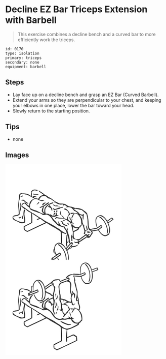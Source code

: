 # Decline EZ Bar Triceps Extension with Barbell
> This exercise combines a decline bench and a curved bar to more efficiently work the triceps.

``` 
id: 0170 
type: isolation 
primary: triceps 
secondary: none 
equipment: barbell 
``` 

## Steps

 - Lay face up on a decline bench and grasp an EZ Bar (Curved Barbell).
 - Extend your arms so they are perpendicular to your chest, and keeping your elbows in one place, lower the bar toward your head.
 - Slowly return to the starting position.

## Tips

 - none

## Images

<svg width="368" height="300" viewBox="0 0 276 225" xmlns="http://www.w3.org/2000/svg">
  <g fill="#FFF">
    <path d="M0 0h276v225H150.33c1.34-7.2-.8-14.38-3.33-21.04 1.44-1.98 3.4-3.5 5.51-4.71.32-1.14.63-2.28.97-3.41l2.88-2.16c4.32 3.53 9.71.62 14.02-1.3.89-.9 1.33-2.12 1.98-3.18-4.16 2.18-8.96 4.67-13.78 3.46-.4-1.18-.82-2.35-1.27-3.51-3.65 4.47-7.66 8.63-11.4 13.02-.17-.68-.52-2.04-.69-2.72 3.5-4.37 7.23-8.57 10.91-12.79 1.49 1.06 2.98 2.13 4.53 3.12-.08-2.11-.95-4.02-1.69-5.95-.84-.09-2.53-.26-3.38-.35-3.17 5.42-8.3 9.4-11.75 14.68-2.41-4.23-5.54-8.04-9.45-10.95.32-8.77-.57-17.52-.4-26.29 2.91 1.29 6 2.1 8.88 3.48.59-.44 1.19-.89 1.79-1.34-5.59-2.23-10.82-5.42-15.26-9.48-2.03-1.78-4.62-2.66-6.9-4.04-9.86-7.71-21.96-11.72-32.19-18.9-4.81-3.68-10.54-5.87-15.38-9.51-3.2-2.29-6.81-3.98-9.85-6.5-.54.44-1.08.89-1.61 1.34 5.72 3.5 11.35 7.13 16.85 10.97-2.13 1.25-5.22 1.72-6.07 4.39 3.04-.57 5.84-1.91 8.64-3.17 3.96 3.07 8.09 5.9 12.12 8.89-13.59 6.51-27.28 12.78-40.87 19.3-2.95 1.75-5.48-1.44-7.9-2.73-.24-1.99-.48-3.98-.73-5.97 5.77-3.81 12.55-5.86 18.22-9.8.33-8.1.17-16.29-.85-24.35-7.98-3.82-14.47-10-22.08-14.43-2.24-3.34 1.59-5.8 4.28-7.08 1.95.35 3.08 2.27 4.43 3.55 2.18 2.59 4.92 4.61 7.85 6.27.45 6.12 7.33 6.85 11.73 9 4.37 1.16 8.4 3.35 12.84 4.26 3.46.49 5.31 4.67 9.07 4.22 2.99.28 6.04-1.99 8.88-.44 5.06 1.98 8.86 6.24 11.32 10.98 2.22 4.29 6.61 6.75 9.52 10.5 4.13 5.49 11.44 6.05 17.35 8.54.11-1.18.23-2.34.37-3.51l-1.87.65c-6.11-.57-8.34-7.55-11-12.13-.11 2.59.35 5.14 1.2 7.59-3.17-.82-4.94-3.22-6.33-5.94-5.02-3.39-8-8.84-11.55-13.61 2.22.99 4.49 3.19 7.08 2.09 3.62-1.3 7.37-2.2 11.2-2.66-1.71-.65-3.41-1.31-5.1-1.97.06-1.52.13-3.03.23-4.54 1.06-1.92 1.03-4.13 1.03-6.26-.43-.08-1.3-.24-1.73-.33-.23.69-.69 2.05-.92 2.74.31.89.93 2.69 1.24 3.59-.72.59-1.45 1.19-2.17 1.79-.04.67-.13 2.01-.17 2.68-1.1.99-2.19 1.97-3.29 2.95.01-1.41.02-2.82.05-4.23 2.36-.32 3.03-2.2 1.78-4.16-3.73 1.5-4.77 5.71-3.37 9.26-2.53-1.74-5.15-3.3-7.8-4.84-.43.2-1.31.58-1.74.77-2.39-2.72-6.08-2.33-9.35-2.36-1.22-4-1.75-8.11-.56-12.19 4-6.22 10.3-11.18 17.77-12.22.25-.97.5-1.95.74-2.93-6.93 2.2-13.95 5.35-18.53 11.24-3.36 3.75-2.6 9.17-2.84 13.8-5.55-3.21-1.72-9.95-1.07-14.7 3.74-2.7 7.78-4.94 11.58-7.54.13-.65.37-1.95.49-2.6-3.3 1.08-6.03 3.32-8.8 5.34-3.76 3.88-9.93 3.49-13.63 7.62 3.2 1.23 5.81-1.9 8.74-2.66-1.68 3.64-4.04 7.46-2.88 11.65 1.19 2.39 3.52 3.92 5.28 5.84-7.09-1.34-13.08-5.56-19.58-8.41-4.8-1.23-9.56-2.86-13.8-5.45-.27-3.01-.53-6.04-.15-9.05 2.49-2.34 2.64-6.09 5.07-8.46 2.35-2.59 5.73-4.75 9.38-3.76 4.84.2 8.32 4.34 13.12 4.62 2.5.09 4.86-.96 6.89-2.35-3.99-.47-8.05 1.08-11.94-.43-.05-1.05-.09-2.1-.12-3.15 1.96-.26 2.33-2.15 2.92-3.68 2.9-2.06 6.58-2.48 10.04-2.08 3.12.34 4.79 3.31 7.18 4.96 2.1 1.16 4.88.53 6.78 2.14 2.77 2.34 6.04 3.96 8.97 6.08-.18.72-.36 1.43-.53 2.15.68-.02 2.04-.05 2.72-.07 4.49 3.52 10.32 5.42 16.02 4.43 2.81-.59 3.08 2.45 3.46 4.43.58-1.18 1.18-2.35 1.78-3.52 1.79 1.33 3.62 2.63 5.5 3.83-.42.77-.84 1.54-1.27 2.31 4.09-1.27 8.68-1.12 12.37 1.2 2.3 2.4 4.73 4.68 6.93 7.18 3.87.88 6.66 3.9 9.45 6.51-3.13-1.89-6.77-1.37-10.19-.76-.34-.4-1.02-1.22-1.37-1.63-2.51-.01-5.02.16-7.48.67.31.66.93 1.97 1.23 2.63 2.43-.85 4.92-1.45 7.53-1.37-3.42 2.96-6.03 7.17-6.27 11.78 3.75-2.73 3.92-7.97 7.18-11.14 6.04-2.16 10.52 3.65 12.99 8.32 3.28 5.11 3.14 11.27 2.94 17.09-1.89 2.12-3.7 4.4-6.13 5.92-2.09.83-4.43.28-6.62.33-2.92-1.92-6.41-3.51-7.47-7.16-.41.93-.81 1.86-1.22 2.8-.94-1.8-2.52-3.63-1.78-5.79 1.5-.3 2.56.82 3.43 1.85 1.03-.36 2.08-.7 3.12-1.03-1.27-.47-2.6-.83-3.79-1.49-1.59-1.41-1.57-3.76-2.15-5.65.98-1.22 1.95-2.45 2.9-3.69-3.2 1.34-4.99 4.26-5.67 7.55-2.05-2.25-4.74-4.02-6.17-6.76-.41-3 1.17-5.77 1.94-8.59.99-.47 1.99-.93 2.99-1.39.01-4.8-3.42-8.69-6.53-12-1.46-1.7-3.65-2.43-5.55-3.49-.69.72-1.37 1.45-2.05 2.17 2.44 1.34 5.13 2.15 7.55 3.52 1.62 1.64 2.4 3.92 3.46 5.94 1.27 1.86-.3 3.79-1.13 5.43-1.77 2.8-2.14 6.18-3.53 9.16-2.25-1.37-4.77-2.12-7.34-2.56l.2-2.72c-2.21-2.58-5.22-4.48-7.07-7.32.15-1.97.75-3.85 1.25-5.74-.29-.61-.88-1.81-1.17-2.42-.68 2.93-1.34 5.86-2.03 8.78 4.4 1.66 6.33 6.07 8.73 9.74-5.71-1.05-11.49-1.8-17.11-3.27-1.54 1.45-2.95 3.1-3.09 5.34 1.4-.88 2.65-1.95 3.86-3.07 3.58 1.15 7.36 1.48 11.11 1.34 5.25-.14 10.11 2.25 14.46 4.96 3.26 1.88 6.54 4.24 8.13 7.78 1.25 5.21 3.31 10.2 4 15.55 1.67 4.63.06 9.45.26 14.2l-2.07-.52c-.17-1.36-.37-2.71-.6-4.05-.34.4-1.01 1.2-1.35 1.61-.16 3.28.81 6.49 1.08 9.76-.45.95-1.03 1.88-1.14 2.95 1.24.16 2.49.22 3.74.29-.48-3-.91-6.01-.96-9.05 1.66 1.12 2.39 3.02 3.31 4.71 4.21.65 10.47 1.34 11.58 6.3-2.07.44-4.14.88-6.22 1.24-1.23-.6-2.5-1.1-3.84-1.36.63 1.29 1.19 2.8 2.69 3.32 1.95.06 3.89-.23 5.83-.42.3 1.28.61 2.56.93 3.84 1.33-.91 2.68-1.8 4.02-2.7l-1.6.5c.08-.99.25-2.98.33-3.97 1.43-.11 2.87-.39 3.97-1.37 4.14-3.03 8.4-5.89 12.86-8.43.64-1.06 1.38-2.19 2.98-1.62-.68.6-1.37 1.22-2.05 1.83 1.82.01 3.67.04 5.49.12 4.01-2.03 4.96-6.79 7.87-9.9 1.56-1.53-.18-3.72-.33-5.49 4.75-.59 9.47-1.34 14.17-2.24 3.3 5.49 7.53 10.99 13.71 13.34 4.11 1.49 8.14-1.01 11.41-3.27 5.34-8.21 2.17-18.74-1.18-27.11 4.11-2.85 8.34-5.53 12.25-8.66-1.23-1.46-2.16-4.31-4.43-4.11-3.71 2.04-6.99 4.77-10.52 7.1-3.28-4.5-6.62-9.34-11.77-11.86-6.39-3.6-15.04 1.96-15.81 8.89-.72 6.73.84 13.53 3.44 19.72-5.48.69-10.87 1.91-16.26 3.08-2.64-1.79-2.91-5.79-3.67-8.72.12-9.38-.96-18.75-3.43-27.8-1.81-3.93-5.96-5.8-9.19-8.34-5.07-4.41-12.25-4.57-18.58-5.42 1.46 4.13-.31 1.05-1.03.5-3.79-1.64-7.66-3.27-11.85-3.46-4.87-.49-8.22-4.52-12.62-6.16-3.92-.82-7.94-1.22-11.94-.98-3.59-1.92-7.44-3.28-10.97-5.29-5.15-3.66-9.9-8.07-15.92-10.23-2.16-2.41-5.01-3.69-7.96-4.85-4.59-4.12-9.94-7.21-15.01-10.69.57 1.45.94 3.19 2.44 4 3.43 2.07 6.85 4.19 9.71 7.03-5.86-.11-10.72 3.93-13.07 9.05-2.7-1.37-5.77-1.09-8.69-1.11-.85-.96-1.29-2.03-1.34-3.22 2.37-.45 4.76.4 7.14.39-2.39-2-5.59-2.6-8.6-3-.17.38-.53 1.14-.71 1.52l-.42.69c-.79-.38-2.39-1.14-3.19-1.52.98-2.98.79-6.08.02-9.08 1.77-2.53 4.23-5.17 7.66-4.69 2.34-.37 5.53 2.68 6.8-.52-4.36-1.61-10.26-2.64-13.75 1.21-3.64 2.76-1.78 7.87-2.27 11.75l-2.1-.24c-4.7-5.11-12.32-4.67-18.65-5.58-3.69-1.23-7.49 2.24-7.44 5.92.18 8.07-2.12 15.97-1.93 24.05.3 6.39 1.47 12.76 1.13 19.18-3.21 3.88-9.29 1.45-12.88 4.76-2.61 1.63-1.73 5.43-.49 7.65 2.97 2.71 6.97 3.78 10.57 5.39 2.67 1.19 4.95 3.34 7.94 3.72 3.23.63 6.4-.45 9.46-1.36 1.98-6.02-.42-12.21-1.02-18.26-.48-3.95.92-7.77 1.7-11.58-.76.05-2.26.14-3.02.19-1.48 5.66-1.53 11.56-.03 17.22 1.06 3.46.93 7.08.69 10.64-1.86.32-3.72 1.17-5.63.84-6.38-1.4-12.78-3.53-17.99-7.61-1.65-1.26-2.14-3.41-3.08-5.16 5.19-2.12 12.34-.96 16.03-5.77.56-10.9-3.58-21.99-.85-32.81 2.17-4.63.12-10.33 3.36-14.57 1.43-1.28 3.59-1.17 5.36-1.7 2.83 2.26 6.51 2.06 9.84 2.92 5.82 2.91 11.42 6.27 17.38 8.92-4.11 1.65-8.22 4-10.43 8.01-1.94 2.87-1.77 6.45-1.85 9.76-2.18-1.49-4.3-3.06-6.4-4.65-.28-.66-.86-1.97-1.14-2.63 1.6.69 3.22 1.35 4.85 1.98-.24-2.87-3.54-3.32-5.36-4.94-2.37-1.38-3.71-4.79-6.8-4.62-1.61-.2-2.98.73-4.23 1.63 1.94.45 3.98.38 5.87 1.02 1.61 1.35 3.12 2.83 4.87 4.02-.54.36-1.07.72-1.61 1.08-1.68-2.23-4 .37-5.85.9-3.22 1.23-2.27 5.21-2.67 7.91 2.54 1.91 6.53 2.99 6.54 6.84.56-.78 1.11-1.56 1.67-2.35 1.77 1.69 3.61 3.29 5.45 4.9 2.6 2.39 6.14 3.33 9.19 5 .34 7.49.59 14.99.4 22.49-5.96 3.02-11.91 6.04-17.89 9.01.06 2.86-.46 5.93.8 8.61 2.18 2.04 4.88 3.39 7.4 4.96 14.19-6.56 28.34-13.24 42.48-19.93 1.45-.57 3.16-1.81 4.66-.67 5.22 3.06 10.11 6.7 15.58 9.31 4.52 2.11 8.37 5.3 12.75 7.65 1.49 1.13 3.76 2.08 3.94 4.18.68 8.38.23 16.82.93 25.21.4.41 1.2 1.24 1.6 1.65-2.94-1.33-6.29-3-9.51-1.52-2.52 1.28-5.37 2.68-6.53 5.43-1.49 3.14-1.9 6.64-2.29 10.05 1.69 3.72 1.18 8.07 3.14 11.68l1.98.12c-2.46-6.2-4.35-13.41-1.83-19.88.97-2.97 4.01-4.32 6.29-6.13 10.62.55 17.19 10.29 20.87 19.2 2.05 6.05 4.05 12.76 2.26 19.1h-2.83c-.1-10.72-4.07-21.28-10.75-29.64-2.46-2.82-5.29-5.69-8.95-6.83-.34.3-1.03.92-1.38 1.23 7.41 3.42 12.37 10.39 15.43 17.73 2.57 5.45 3.79 11.49 3.63 17.51H127.7c-1.46-1.5-2.44-3.92-4.83-4.04.77 1.39 1.59 2.75 2.52 4.04h-9.85c4.99-2.68 9.27-6.43 14.07-9.41 1.08-.93 3.07-1.66 2.79-3.4-.46-1.76-2.06-2.92-3.17-4.27-2.61 1.58-5.19 3.9-8.48 3.48 0 .56-.02 1.69-.03 2.26-3.61 2.5-7.09 5.22-11.03 7.2-.17 1.38-.32 2.75-.46 4.14H0V0m66 69.09c.17.53.5 1.61.66 2.15 4.13.43 8.28.39 12.43.48-3.73-2.95-8.77-1.41-13.09-2.63m-27.04 6.08c-.87.06-2.61.17-3.48.22 1.32 2.04 7.73 1.04 5.64-2.08-.54.47-1.62 1.4-2.16 1.86M35.3 93.93c-.32 2.99.7 6.11-.44 9 .15 3.43 1.36 6.79 2.54 10.02-.08-5.36-1.01-10.66-1.12-16.02.17-3.01.92-5.95 1.27-8.93-.8 1.95-1.82 3.85-2.25 5.93m38.37 1.71l1.83-1.14c.16.64.48 1.9.64 2.54-.11-.75-.35-2.24-.47-2.98 1.94-1.33 5.05-2.5 4.44-5.44-3.38 1.1-3.98 4.94-6.44 7.02m13.32 1.06c4.15-.12 5.84-5.44 10.01-6.17-1.32-.1-2.65-.19-3.97-.29-.64.53-1.91 1.59-2.55 2.12l.09-2.16c-1.22 2.16-2.84 4.11-3.58 6.5m26.21-.74c1.69.34 2.84 1.67 4.24 2.53 3.97 1.04 8.15-.38 12.03.99l.08-.57c-2.62-.36-5.14-1.2-7.51-2.35-.51.28-1.53.83-2.03 1.1-2.19-.67-3.86-2.39-6.04-2.99-.19.33-.57.97-.77 1.29m-9.89 1.87c.46.18 1.39.56 1.85.75-.92 0-2.77.01-3.69.02-.2 3.17 3.87 2.51 5.56 4.24 2.96 1.22 1.11 5.83 4.16 6.81.19-2.5.57-5.44-1.45-7.35-1.88-1.86-3.07-4.27-4.8-6.23-.41.44-1.22 1.32-1.63 1.76m29.08 3.64c-5.47-.68-10.08 3.74-15.43 3.87-1.47-.64-2.75-1.92-4.48-1.75.22 2.19 2.6 3.51 4.5 4.02 3.9-.26 7.35-2.88 11.38-2.36l1.19-1.83c2.34-.02 4.5-.96 6.77-1.37.1-.38.29-1.15.39-1.54-.68-.1-2.02-.29-2.7-.39-.4.34-1.21 1.01-1.62 1.35m-17.06 7.89c-.04 1.23-.07 2.46-.09 3.69 2.55.42 2.07-1.83 2.05-3.56-.49-.03-1.47-.09-1.96-.13m-75.48 10.87v3.58c-2.96.08-5.85.77-8.66 1.65.93.71 1.85 1.41 2.78 2.13 2.25-.84 3.21-3.77 5.84-3.66.02 1.41.03 2.83.04 4.25.42.09 1.26.26 1.68.35.75-2.95.18-5.9-1.68-8.3m112.38 3.5c.11 3.08.3 6.45 2.45 8.87 1.28-2.99-.24-6.69-2.45-8.87m-15.91 8.36c.81 1.65 2.64 1.19 4.12 1.31.06-.52.16-1.57.21-2.1-1.46.15-2.92.36-4.33.79m-5.46 3.91c1.48.28 2.95.57 4.43.87-.2.56-.58 1.68-.78 2.24 2.07 3.39 5.94 4.62 9.32 6.23 1.09.4 4.25 2.16 3.49-.56-2.97-2.16-7-2.68-9.81-5.2-.2-1.24-.27-2.5-.21-3.76-1.77-1.27-5.63-2.89-6.44.18m16.29 2.09c-.02 1.97 1.15 4.06 3.2 4.46 1.15-1.95-1.26-4.25-3.2-4.46m-8.08 10.97c1.21 3.5 4.67 5.75 5.44 9.48 1.58 6.32 4.04 12.29 5.69 18.59.2 3.38-.27 6.93 1.88 9.87a7.51 7.51 0 0 0 1.32-3.77c-.69-5.13-1.09-10.33-2.5-15.34-1.19-3.89-2.75-7.68-3.59-11.67-3.57-3.19-6.04-7.35-8.27-11.53-.07 1.45-.06 2.91.03 4.37m7.49.03c-1.34 2.17-.38 5.6 1.65 6.95.08-2.44-.57-4.79-1.65-6.95m-1.29 17.35c-.56 9.07-2.48 18.28-.49 27.29.71-.53 1.41-1.05 2.12-1.57-.44-2.32-.67-4.66-.61-7.02 1.99-.31 3.24-1.34 3.74-3.08-.94.19-2.83.55-3.77.73.42-5.52.36-11.07.11-16.6l-1.1.25m7.85 32.37c2.2-.2 4.27-1.13 5.84-2.69-2.53-1.54-4.66.72-5.84 2.69m-39.13.91c.45 3.62-1.03 8.79 2.96 10.87-.89-3.62-.53-7.81-2.96-10.87z"/>
    <path d="M161.8 104.26c1.83.46 3.66 1.24 5.6.98 4.54-.4 8.65 2.21 13.18 2.09 4.19 3.51 8.48 6.96 12.12 11.07.7 4.9 2.33 9.68 2.19 14.68.32 7.02.13 14.24 3.22 20.76.34 1.76 2.31 1.7 3.61 2.37 1.38 1.37 2.18 3.2 3.2 4.83-1.9 2.74-3.04 6.22-5.57 8.4-.65-.03-1.95-.08-2.6-.1-.12-2.34 3.46-2.63 2.76-4.9-1.83-.38-3.15 1.31-4.64 2.05-1.74-1.37-4.66-3.62-5.38-.15l-.23-.95c-2.77 3.97-7.45 5.67-10.9 8.93-2.8 2.66-6.94 2.24-10.49 2.17-2.56-.7-5.26-2.63-5.41-5.51-.6-3.65-.31-7.35-.4-11.02 3.64-1.97 7.56-3.44 10.97-5.79 1.71-.99 1.68-3.09 2.26-4.74 1.06-.61 2.3-.77 3.46-1.09-.23-.2-.71-.59-.95-.79 1.39-1.33 2.62-2.82 3.4-4.58-.14-.97-.41-2.92-.55-3.89 4.2 4.56 4.85 11.25 6.65 17.01 1.12 2.74-1.05 5.25-1.16 7.96.7.05 2.11.14 2.81.19.56-2.1.79-4.26.73-6.43.73-.03 2.18-.1 2.91-.13l-.02-1.87c-.75-.06-2.25-.17-3-.23-.6-3.56-3.06-7.25-2.6-10.62.15-.14.44-.44.59-.59-1.3-.09-2.1-.77-2.41-2.06-.79-2.43-2.38-4.71-2.19-7.36.13-6.06-3.7-11.19-7.04-15.86 2.52.82 5.03 1.71 7.58 2.46-.33 3.23-.32 6.59 1.11 9.59 1.03-4.28.94-8.8 1.44-13.15-.34-2.06-2.46.1-2.91.91-2.74-.49-5.82-1-7.95-2.91-2.75-5.65-10.18-6.42-13.39-11.73m31.18 49.83c.57 1.63 1.37 1.77 2.41.41-.61-3.64-1.55-7.24-2.97-10.65-1.27 3.33.14 6.87.56 10.24m1.66 7.76c2.44-.52 4.92-.8 7.41-1.01-.89-2.01-2.92-2.34-4.9-2.14-.31-.59-.94-1.76-1.25-2.34-1.82 1.28-1.03 3.63-1.26 5.49zM217.52 125.47c1.57-1.75 4.16-2.02 5.7-3.85 8.62.41 14.5 7.8 18.15 14.87 4.07 8.26 7.36 18.47 3.11 27.3-2.43 1.21-4.72 2.84-7.4 3.43-6.81-.56-12.13-6.4-14.97-12.15 1.42-3.97 9.08-4.35 7.53-9.6-.89-.83-1.76-1.67-2.63-2.52-3.3 1.86-6.14 4.42-9.51 6.17.62-3.86-1.42-7.36-1.8-11.12-.46-4.2-.63-8.86 1.82-12.53m5.58-2.22c-.08.44-.24 1.34-.32 1.79 5.82 2.96 10.33 8.11 13.26 13.9 4.03 7.46 6.57 16.36 4.44 24.79.32-.04.96-.13 1.28-.17 2.49-3.69 1.21-8.44.62-12.49-1.95-8.36-5.72-16.43-11.73-22.64-1.92-2.49-4.62-4.15-7.55-5.18zM242.2 134.78c3.15-2.59 6.56-4.81 9.87-7.17 1.82-.1 2.71 2.54.89 3.22-3.23 1.79-6.05 4.43-9.37 5.94l-1.39-1.99z"/>
    <path d="M216.12 152.01c4.14-1.29 6.82-5.25 10.92-6.6.36.36 1.08 1.08 1.45 1.44-4.18 3.07-8.02 7.75-13.6 7.76-3.67.22-7.32 1.58-10.93 1.49-.07-.51-.22-1.51-.3-2.01 4.1-1 8.31-1.36 12.46-2.08zM160.32 147.31c3.27 3.06 7.8 3.67 12.09 3.35-2.8 3.7-7.6 4.97-11.59 6.96-.25-3.43-.43-6.87-.5-10.31zM190.21 168.28c1.13-1.08 3.34-.22 2.71 1.49-4.49 3.73-10.06 5.86-14.43 9.74-1.34 1.28-3.36.94-5.04 1 .15-1.68 1.06-2.41 2.73-2.19 4.69-3.33 9.3-6.77 14.03-10.04zM112.95 221.05c5.58-3.17 10.67-7.11 16.05-10.57.42.39 1.25 1.18 1.67 1.57-5.2 4.09-11.05 7.31-16.06 11.66-.56-.89-1.11-1.78-1.66-2.66zM111.21 223.28c.6.52.6.52 0 0z"/>
  </g>
  <g fill="#333">
    <path d="M63.05 62.11c3.49-3.85 9.39-2.82 13.75-1.21-1.27 3.2-4.46.15-6.8.52-3.43-.48-5.89 2.16-7.66 4.69.77 3 .96 6.1-.02 9.08.8.38 2.4 1.14 3.19 1.52l.42-.69c.18-.38.54-1.14.71-1.52 3.01.4 6.21 1 8.6 3-2.38.01-4.77-.84-7.14-.39.05 1.19.49 2.26 1.34 3.22 2.92.02 5.99-.26 8.69 1.11 2.35-5.12 7.21-9.16 13.07-9.05-2.86-2.84-6.28-4.96-9.71-7.03-1.5-.81-1.87-2.55-2.44-4 5.07 3.48 10.42 6.57 15.01 10.69 2.95 1.16 5.8 2.44 7.96 4.85 6.02 2.16 10.77 6.57 15.92 10.23 3.53 2.01 7.38 3.37 10.97 5.29 4-.24 8.02.16 11.94.98 4.4 1.64 7.75 5.67 12.62 6.16 4.19.19 8.06 1.82 11.85 3.46.72.55 2.49 3.63 1.03-.5 6.33.85 13.51 1.01 18.58 5.42 3.23 2.54 7.38 4.41 9.19 8.34 2.47 9.05 3.55 18.42 3.43 27.8.76 2.93 1.03 6.93 3.67 8.72 5.39-1.17 10.78-2.39 16.26-3.08-2.6-6.19-4.16-12.99-3.44-19.72.77-6.93 9.42-12.49 15.81-8.89 5.15 2.52 8.49 7.36 11.77 11.86 3.53-2.33 6.81-5.06 10.52-7.1 2.27-.2 3.2 2.65 4.43 4.11-3.91 3.13-8.14 5.81-12.25 8.66 3.35 8.37 6.52 18.9 1.18 27.11-3.27 2.26-7.3 4.76-11.41 3.27-6.18-2.35-10.41-7.85-13.71-13.34-4.7.9-9.42 1.65-14.17 2.24.15 1.77 1.89 3.96.33 5.49-2.91 3.11-3.86 7.87-7.87 9.9-1.82-.08-3.67-.11-5.49-.12.68-.61 1.37-1.23 2.05-1.83-1.6-.57-2.34.56-2.98 1.62-4.46 2.54-8.72 5.4-12.86 8.43-1.1.98-2.54 1.26-3.97 1.37-.08.99-.25 2.98-.33 3.97l1.6-.5c-1.34.9-2.69 1.79-4.02 2.7a267.7 267.7 0 0 1-.93-3.84c-1.94.19-3.88.48-5.83.42-1.5-.52-2.06-2.03-2.69-3.32 1.34.26 2.61.76 3.84 1.36 2.08-.36 4.15-.8 6.22-1.24-1.11-4.96-7.37-5.65-11.58-6.3-.92-1.69-1.65-3.59-3.31-4.71.05 3.04.48 6.05.96 9.05-1.25-.07-2.5-.13-3.74-.29.11-1.07.69-2 1.14-2.95-.27-3.27-1.24-6.48-1.08-9.76.34-.41 1.01-1.21 1.35-1.61.23 1.34.43 2.69.6 4.05l2.07.52c-.2-4.75 1.41-9.57-.26-14.2-.69-5.35-2.75-10.34-4-15.55-1.59-3.54-4.87-5.9-8.13-7.78-4.35-2.71-9.21-5.1-14.46-4.96-3.75.14-7.53-.19-11.11-1.34-1.21 1.12-2.46 2.19-3.86 3.07.14-2.24 1.55-3.89 3.09-5.34 5.62 1.47 11.4 2.22 17.11 3.27-2.4-3.67-4.33-8.08-8.73-9.74.69-2.92 1.35-5.85 2.03-8.78.29.61.88 1.81 1.17 2.42-.5 1.89-1.1 3.77-1.25 5.74 1.85 2.84 4.86 4.74 7.07 7.32l-.2 2.72c2.57.44 5.09 1.19 7.34 2.56 1.39-2.98 1.76-6.36 3.53-9.16.83-1.64 2.4-3.57 1.13-5.43-1.06-2.02-1.84-4.3-3.46-5.94-2.42-1.37-5.11-2.18-7.55-3.52.68-.72 1.36-1.45 2.05-2.17 1.9 1.06 4.09 1.79 5.55 3.49 3.11 3.31 6.54 7.2 6.53 12-1 .46-2 .92-2.99 1.39-.77 2.82-2.35 5.59-1.94 8.59 1.43 2.74 4.12 4.51 6.17 6.76.68-3.29 2.47-6.21 5.67-7.55-.95 1.24-1.92 2.47-2.9 3.69.58 1.89.56 4.24 2.15 5.65 1.19.66 2.52 1.02 3.79 1.49-1.04.33-2.09.67-3.12 1.03-.87-1.03-1.93-2.15-3.43-1.85-.74 2.16.84 3.99 1.78 5.79.41-.94.81-1.87 1.22-2.8 1.06 3.65 4.55 5.24 7.47 7.16 2.19-.05 4.53.5 6.62-.33 2.43-1.52 4.24-3.8 6.13-5.92.2-5.82.34-11.98-2.94-17.09-2.47-4.67-6.95-10.48-12.99-8.32-3.26 3.17-3.43 8.41-7.18 11.14.24-4.61 2.85-8.82 6.27-11.78-2.61-.08-5.1.52-7.53 1.37-.3-.66-.92-1.97-1.23-2.63 2.46-.51 4.97-.68 7.48-.67.35.41 1.03 1.23 1.37 1.63 3.42-.61 7.06-1.13 10.19.76-2.79-2.61-5.58-5.63-9.45-6.51-2.2-2.5-4.63-4.78-6.93-7.18-3.69-2.32-8.28-2.47-12.37-1.2.43-.77.85-1.54 1.27-2.31-1.88-1.2-3.71-2.5-5.5-3.83-.6 1.17-1.2 2.34-1.78 3.52-.38-1.98-.65-5.02-3.46-4.43-5.7.99-11.53-.91-16.02-4.43-.68.02-2.04.05-2.72.07.17-.72.35-1.43.53-2.15-2.93-2.12-6.2-3.74-8.97-6.08-1.9-1.61-4.68-.98-6.78-2.14-2.39-1.65-4.06-4.62-7.18-4.96-3.46-.4-7.14.02-10.04 2.08-.59 1.53-.96 3.42-2.92 3.68.03 1.05.07 2.1.12 3.15 3.89 1.51 7.95-.04 11.94.43-2.03 1.39-4.39 2.44-6.89 2.35-4.8-.28-8.28-4.42-13.12-4.62-3.65-.99-7.03 1.17-9.38 3.76-2.43 2.37-2.58 6.12-5.07 8.46-.38 3.01-.12 6.04.15 9.05 4.24 2.59 9 4.22 13.8 5.45 6.5 2.85 12.49 7.07 19.58 8.41-1.76-1.92-4.09-3.45-5.28-5.84-1.16-4.19 1.2-8.01 2.88-11.65-2.93.76-5.54 3.89-8.74 2.66 3.7-4.13 9.87-3.74 13.63-7.62 2.77-2.02 5.5-4.26 8.8-5.34-.12.65-.36 1.95-.49 2.6-3.8 2.6-7.84 4.84-11.58 7.54-.65 4.75-4.48 11.49 1.07 14.7.24-4.63-.52-10.05 2.84-13.8 4.58-5.89 11.6-9.04 18.53-11.24-.24.98-.49 1.96-.74 2.93-7.47 1.04-13.77 6-17.77 12.22-1.19 4.08-.66 8.19.56 12.19 3.27.03 6.96-.36 9.35 2.36.43-.19 1.31-.57 1.74-.77 2.65 1.54 5.27 3.1 7.8 4.84-1.4-3.55-.36-7.76 3.37-9.26 1.25 1.96.58 3.84-1.78 4.16-.03 1.41-.04 2.82-.05 4.23 1.1-.98 2.19-1.96 3.29-2.95.04-.67.13-2.01.17-2.68.72-.6 1.45-1.2 2.17-1.79-.31-.9-.93-2.7-1.24-3.59.23-.69.69-2.05.92-2.74.43.09 1.3.25 1.73.33 0 2.13.03 4.34-1.03 6.26-.1 1.51-.17 3.02-.23 4.54 1.69.66 3.39 1.32 5.1 1.97-3.83.46-7.58 1.36-11.2 2.66-2.59 1.1-4.86-1.1-7.08-2.09 3.55 4.77 6.53 10.22 11.55 13.61 1.39 2.72 3.16 5.12 6.33 5.94-.85-2.45-1.31-5-1.2-7.59 2.66 4.58 4.89 11.56 11 12.13l1.87-.65c-.14 1.17-.26 2.33-.37 3.51-5.91-2.49-13.22-3.05-17.35-8.54-2.91-3.75-7.3-6.21-9.52-10.5-2.46-4.74-6.26-9-11.32-10.98-2.84-1.55-5.89.72-8.88.44-3.76.45-5.61-3.73-9.07-4.22-4.44-.91-8.47-3.1-12.84-4.26-4.4-2.15-11.28-2.88-11.73-9-2.93-1.66-5.67-3.68-7.85-6.27-1.35-1.28-2.48-3.2-4.43-3.55-2.69 1.28-6.52 3.74-4.28 7.08 7.61 4.43 14.1 10.61 22.08 14.43 1.02 8.06 1.18 16.25.85 24.35-5.67 3.94-12.45 5.99-18.22 9.8.25 1.99.49 3.98.73 5.97 2.42 1.29 4.95 4.48 7.9 2.73 13.59-6.52 27.28-12.79 40.87-19.3-4.03-2.99-8.16-5.82-12.12-8.89-2.8 1.26-5.6 2.6-8.64 3.17.85-2.67 3.94-3.14 6.07-4.39-5.5-3.84-11.13-7.47-16.85-10.97.53-.45 1.07-.9 1.61-1.34 3.04 2.52 6.65 4.21 9.85 6.5 4.84 3.64 10.57 5.83 15.38 9.51 10.23 7.18 22.33 11.19 32.19 18.9 2.28 1.38 4.87 2.26 6.9 4.04 4.44 4.06 9.67 7.25 15.26 9.48-.6.45-1.2.9-1.79 1.34-2.88-1.38-5.97-2.19-8.88-3.48-.17 8.77.72 17.52.4 26.29 3.91 2.91 7.04 6.72 9.45 10.95 3.45-5.28 8.58-9.26 11.75-14.68.85.09 2.54.26 3.38.35.74 1.93 1.61 3.84 1.69 5.95-1.55-.99-3.04-2.06-4.53-3.12-3.68 4.22-7.41 8.42-10.91 12.79.17.68.52 2.04.69 2.72 3.74-4.39 7.75-8.55 11.4-13.02.45 1.16.87 2.33 1.27 3.51 4.82 1.21 9.62-1.28 13.78-3.46-.65 1.06-1.09 2.28-1.98 3.18-4.31 1.92-9.7 4.83-14.02 1.3l-2.88 2.16c-.34 1.13-.65 2.27-.97 3.41-2.11 1.21-4.07 2.73-5.51 4.71 2.53 6.66 4.67 13.84 3.33 21.04h-2.07c1.79-6.34-.21-13.05-2.26-19.1-3.68-8.91-10.25-18.65-20.87-19.2-2.28 1.81-5.32 3.16-6.29 6.13-2.52 6.47-.63 13.68 1.83 19.88l-1.98-.12c-1.96-3.61-1.45-7.96-3.14-11.68.39-3.41.8-6.91 2.29-10.05 1.16-2.75 4.01-4.15 6.53-5.43 3.22-1.48 6.57.19 9.51 1.52-.4-.41-1.2-1.24-1.6-1.65-.7-8.39-.25-16.83-.93-25.21-.18-2.1-2.45-3.05-3.94-4.18-4.38-2.35-8.23-5.54-12.75-7.65-5.47-2.61-10.36-6.25-15.58-9.31-1.5-1.14-3.21.1-4.66.67-14.14 6.69-28.29 13.37-42.48 19.93-2.52-1.57-5.22-2.92-7.4-4.96-1.26-2.68-.74-5.75-.8-8.61 5.98-2.97 11.93-5.99 17.89-9.01.19-7.5-.06-15-.4-22.49-3.05-1.67-6.59-2.61-9.19-5-1.84-1.61-3.68-3.21-5.45-4.9-.56.79-1.11 1.57-1.67 2.35-.01-3.85-4-4.93-6.54-6.84.4-2.7-.55-6.68 2.67-7.91 1.85-.53 4.17-3.13 5.85-.9.54-.36 1.07-.72 1.61-1.08-1.75-1.19-3.26-2.67-4.87-4.02-1.89-.64-3.93-.57-5.87-1.02 1.25-.9 2.62-1.83 4.23-1.63 3.09-.17 4.43 3.24 6.8 4.62 1.82 1.62 5.12 2.07 5.36 4.94-1.63-.63-3.25-1.29-4.85-1.98.28.66.86 1.97 1.14 2.63 2.1 1.59 4.22 3.16 6.4 4.65.08-3.31-.09-6.89 1.85-9.76 2.21-4.01 6.32-6.36 10.43-8.01-5.96-2.65-11.56-6.01-17.38-8.92-3.33-.86-7.01-.66-9.84-2.92-1.77.53-3.93.42-5.36 1.7-3.24 4.24-1.19 9.94-3.36 14.57-2.73 10.82 1.41 21.91.85 32.81-3.69 4.81-10.84 3.65-16.03 5.77.94 1.75 1.43 3.9 3.08 5.16 5.21 4.08 11.61 6.21 17.99 7.61 1.91.33 3.77-.52 5.63-.84.24-3.56.37-7.18-.69-10.64-1.5-5.66-1.45-11.56.03-17.22.76-.05 2.26-.14 3.02-.19-.78 3.81-2.18 7.63-1.7 11.58.6 6.05 3 12.24 1.02 18.26-3.06.91-6.23 1.99-9.46 1.36-2.99-.38-5.27-2.53-7.94-3.72-3.6-1.61-7.6-2.68-10.57-5.39-1.24-2.22-2.12-6.02.49-7.65 3.59-3.31 9.67-.88 12.88-4.76.34-6.42-.83-12.79-1.13-19.18-.19-8.08 2.11-15.98 1.93-24.05-.05-3.68 3.75-7.15 7.44-5.92 6.33.91 13.95.47 18.65 5.58l2.1.24c.49-3.88-1.37-8.99 2.27-11.75m98.75 42.15c3.21 5.31 10.64 6.08 13.39 11.73 2.13 1.91 5.21 2.42 7.95 2.91.45-.81 2.57-2.97 2.91-.91-.5 4.35-.41 8.87-1.44 13.15-1.43-3-1.44-6.36-1.11-9.59-2.55-.75-5.06-1.64-7.58-2.46 3.34 4.67 7.17 9.8 7.04 15.86-.19 2.65 1.4 4.93 2.19 7.36.31 1.29 1.11 1.97 2.41 2.06-.15.15-.44.45-.59.59-.46 3.37 2 7.06 2.6 10.62.75.06 2.25.17 3 .23l.02 1.87c-.73.03-2.18.1-2.91.13.06 2.17-.17 4.33-.73 6.43-.7-.05-2.11-.14-2.81-.19.11-2.71 2.28-5.22 1.16-7.96-1.8-5.76-2.45-12.45-6.65-17.01.14.97.41 2.92.55 3.89-.78 1.76-2.01 3.25-3.4 4.58.24.2.72.59.95.79-1.16.32-2.4.48-3.46 1.09-.58 1.65-.55 3.75-2.26 4.74-3.41 2.35-7.33 3.82-10.97 5.79.09 3.67-.2 7.37.4 11.02.15 2.88 2.85 4.81 5.41 5.51 3.55.07 7.69.49 10.49-2.17 3.45-3.26 8.13-4.96 10.9-8.93l.23.95c.72-3.47 3.64-1.22 5.38.15 1.49-.74 2.81-2.43 4.64-2.05.7 2.27-2.88 2.56-2.76 4.9.65.02 1.95.07 2.6.1 2.53-2.18 3.67-5.66 5.57-8.4-1.02-1.63-1.82-3.46-3.2-4.83-1.3-.67-3.27-.61-3.61-2.37-3.09-6.52-2.9-13.74-3.22-20.76.14-5-1.49-9.78-2.19-14.68-3.64-4.11-7.93-7.56-12.12-11.07-4.53.12-8.64-2.49-13.18-2.09-1.94.26-3.77-.52-5.6-.98m55.72 21.21c-2.45 3.67-2.28 8.33-1.82 12.53.38 3.76 2.42 7.26 1.8 11.12 3.37-1.75 6.21-4.31 9.51-6.17.87.85 1.74 1.69 2.63 2.52 1.55 5.25-6.11 5.63-7.53 9.6 2.84 5.75 8.16 11.59 14.97 12.15 2.68-.59 4.97-2.22 7.4-3.43 4.25-8.83.96-19.04-3.11-27.3-3.65-7.07-9.53-14.46-18.15-14.87-1.54 1.83-4.13 2.1-5.7 3.85m24.68 9.31l1.39 1.99c3.32-1.51 6.14-4.15 9.37-5.94 1.82-.68.93-3.32-.89-3.22-3.31 2.36-6.72 4.58-9.87 7.17m-26.08 17.23c-4.15.72-8.36 1.08-12.46 2.08.08.5.23 1.5.3 2.01 3.61.09 7.26-1.27 10.93-1.49 5.58-.01 9.42-4.69 13.6-7.76-.37-.36-1.09-1.08-1.45-1.44-4.1 1.35-6.78 5.31-10.92 6.6m-55.8-4.7c.07 3.44.25 6.88.5 10.31 3.99-1.99 8.79-3.26 11.59-6.96-4.29.32-8.82-.29-12.09-3.35m29.89 20.97c-4.73 3.27-9.34 6.71-14.03 10.04-1.67-.22-2.58.51-2.73 2.19 1.68-.06 3.7.28 5.04-1 4.37-3.88 9.94-6.01 14.43-9.74.63-1.71-1.58-2.57-2.71-1.49z"/>
    <path d="M66 69.09c4.32 1.22 9.36-.32 13.09 2.63-4.15-.09-8.3-.05-12.43-.48-.16-.54-.49-1.62-.66-2.15zM38.96 75.17c.54-.46 1.62-1.39 2.16-1.86 2.09 3.12-4.32 4.12-5.64 2.08.87-.05 2.61-.16 3.48-.22zM35.3 93.93c.43-2.08 1.45-3.98 2.25-5.93-.35 2.98-1.1 5.92-1.27 8.93.11 5.36 1.04 10.66 1.12 16.02-1.18-3.23-2.39-6.59-2.54-10.02 1.14-2.89.12-6.01.44-9zM73.67 95.64c2.46-2.08 3.06-5.92 6.44-7.02.61 2.94-2.5 4.11-4.44 5.44.12.74.36 2.23.47 2.98-.16-.64-.48-1.9-.64-2.54l-1.83 1.14zM86.99 96.7c.74-2.39 2.36-4.34 3.58-6.5l-.09 2.16c.64-.53 1.91-1.59 2.55-2.12 1.32.1 2.65.19 3.97.29-4.17.73-5.86 6.05-10.01 6.17zM113.2 95.96c.2-.32.58-.96.77-1.29 2.18.6 3.85 2.32 6.04 2.99.5-.27 1.52-.82 2.03-1.1 2.37 1.15 4.89 1.99 7.51 2.35l-.08.57c-3.88-1.37-8.06.05-12.03-.99-1.4-.86-2.55-2.19-4.24-2.53zM103.31 97.83c.41-.44 1.22-1.32 1.63-1.76 1.73 1.96 2.92 4.37 4.8 6.23 2.02 1.91 1.64 4.85 1.45 7.35-3.05-.98-1.2-5.59-4.16-6.81-1.69-1.73-5.76-1.07-5.56-4.24.92-.01 2.77-.02 3.69-.02-.46-.19-1.39-.57-1.85-.75zM132.39 101.47c.41-.34 1.22-1.01 1.62-1.35.68.1 2.02.29 2.7.39-.1.39-.29 1.16-.39 1.54-2.27.41-4.43 1.35-6.77 1.37l-1.19 1.83c-4.03-.52-7.48 2.1-11.38 2.36-1.9-.51-4.28-1.83-4.5-4.02 1.73-.17 3.01 1.11 4.48 1.75 5.35-.13 9.96-4.55 15.43-3.87zM115.33 109.36c.49.04 1.47.1 1.96.13.02 1.73.5 3.98-2.05 3.56.02-1.23.05-2.46.09-3.69zM39.85 120.23c1.86 2.4 2.43 5.35 1.68 8.3-.42-.09-1.26-.26-1.68-.35-.01-1.42-.02-2.84-.04-4.25-2.63-.11-3.59 2.82-5.84 3.66-.93-.72-1.85-1.42-2.78-2.13 2.81-.88 5.7-1.57 8.66-1.65v-3.58zM223.1 123.25c2.93 1.03 5.63 2.69 7.55 5.18 6.01 6.21 9.78 14.28 11.73 22.64.59 4.05 1.87 8.8-.62 12.49-.32.04-.96.13-1.28.17 2.13-8.43-.41-17.33-4.44-24.79-2.93-5.79-7.44-10.94-13.26-13.9.08-.45.24-1.35.32-1.79zM152.23 123.73c2.21 2.18 3.73 5.88 2.45 8.87-2.15-2.42-2.34-5.79-2.45-8.87zM136.32 132.09c1.41-.43 2.87-.64 4.33-.79-.05.53-.15 1.58-.21 2.1-1.48-.12-3.31.34-4.12-1.31zM130.86 136c.81-3.07 4.67-1.45 6.44-.18-.06 1.26.01 2.52.21 3.76 2.81 2.52 6.84 3.04 9.81 5.2.76 2.72-2.4.96-3.49.56-3.38-1.61-7.25-2.84-9.32-6.23.2-.56.58-1.68.78-2.24-1.48-.3-2.95-.59-4.43-.87zM147.15 138.09c1.94.21 4.35 2.51 3.2 4.46-2.05-.4-3.22-2.49-3.2-4.46zM192.98 154.09c-.42-3.37-1.83-6.91-.56-10.24 1.42 3.41 2.36 7.01 2.97 10.65-1.04 1.36-1.84 1.22-2.41-.41zM139.07 149.06c-.09-1.46-.1-2.92-.03-4.37 2.23 4.18 4.7 8.34 8.27 11.53.84 3.99 2.4 7.78 3.59 11.67 1.41 5.01 1.81 10.21 2.5 15.34a7.51 7.51 0 0 1-1.32 3.77c-2.15-2.94-1.68-6.49-1.88-9.87-1.65-6.3-4.11-12.27-5.69-18.59-.77-3.73-4.23-5.98-5.44-9.48zM146.56 149.09c1.08 2.16 1.73 4.51 1.65 6.95-2.03-1.35-2.99-4.78-1.65-6.95zM194.64 161.85c.23-1.86-.56-4.21 1.26-5.49.31.58.94 1.75 1.25 2.34 1.98-.2 4.01.13 4.9 2.14-2.49.21-4.97.49-7.41 1.01z"/>
    <path d="M145.27 166.44l1.1-.25c.25 5.53.31 11.08-.11 16.6.94-.18 2.83-.54 3.77-.73-.5 1.74-1.75 2.77-3.74 3.08-.06 2.36.17 4.7.61 7.02-.71.52-1.41 1.04-2.12 1.57-1.99-9.01-.07-18.22.49-27.29zM125.73 188.53c3.66 1.14 6.49 4.01 8.95 6.83 6.68 8.36 10.65 18.92 10.75 29.64h-2.02c.16-6.02-1.06-12.06-3.63-17.51-3.06-7.34-8.02-14.31-15.43-17.73.35-.31 1.04-.93 1.38-1.23zM153.12 198.81c1.18-1.97 3.31-4.23 5.84-2.69-1.57 1.56-3.64 2.49-5.84 2.69zM113.99 199.72c2.43 3.06 2.07 7.25 2.96 10.87-3.99-2.08-2.51-7.25-2.96-10.87zM120.75 211.4c3.29.42 5.87-1.9 8.48-3.48 1.11 1.35 2.71 2.51 3.17 4.27.28 1.74-1.71 2.47-2.79 3.4-4.8 2.98-9.08 6.73-14.07 9.41h-6.31c.14-1.39.29-2.76.46-4.14 3.94-1.98 7.42-4.7 11.03-7.2.01-.57.03-1.7.03-2.26m-7.8 9.65c.55.88 1.1 1.77 1.66 2.66 5.01-4.35 10.86-7.57 16.06-11.66-.42-.39-1.25-1.18-1.67-1.57-5.38 3.46-10.47 7.4-16.05 10.57m-1.74 2.23c.6.52.6.52 0 0zM122.87 220.96c2.39.12 3.37 2.54 4.83 4.04h-2.31c-.93-1.29-1.75-2.65-2.52-4.04z"/>
  </g>
</svg>

<svg width="368" height="300" viewBox="0 0 276 225" xmlns="http://www.w3.org/2000/svg">
  <g fill="#FFF">
    <path d="M0 0h276v225H0V0m181.51 10.45c-5.45 6.57-4.53 15.81-4.32 23.78-4.66-.92-9.46-.56-14.17-1.14-1.47-.44-2.53.87-3.71 1.45-6.67-1.01-13.05 3.32-16.27 8.94 1.3-.19 2.61-.39 3.92-.6.18-.54.55-1.6.74-2.13 3.33-2.09 6.66-4.68 10.78-4.75.28-.19.83-.57 1.11-.76 7.43-1.04 15.33 2.39 22.29-1.33 2.21-.62 5.11-3.2 7.11-.95-.3.35-.91 1.06-1.21 1.42-4.35 1.83-8.77 4.83-13.7 3.85-4.68-.61-9.41-.54-14.11-.84 2.57 2.87 3.76 6.78 3.53 10.6-.43 7.97 3.48 15.29 4.45 23.08 3.33 6.57.72 14.1-.05 20.98-.36 2.64-.21 6.92 3.81 5.58l.43 1.33c.01-1.29.01-2.58.03-3.87l-1.72.81c-.33-2.77-.32-5.57-.25-8.36 1.59 4.62 3.81 9.63 1.41 14.4 3.28 5.07 4.05 11.21 2.91 17.08-.09-.49-.29-1.47-.38-1.96-2.3-1.26-4.77-2.43-7.45-1.58-.26-1.42-1.07-2.46-2.44-2.93-.07.76-.23 2.28-.3 3.04-3.23-.28-6.47-.36-9.69-.78.55.84 1.1 1.69 1.65 2.53 1.92-.01 3.83-.05 5.75-.13-2.25 2.57-3.92 5.65-4.6 9.02 3.15-2.53 4.33-6.61 7.1-9.44 2.68-1.4 6.02-.05 8.13 1.85 5.89 5.84 8.28 14.32 8.57 22.4-2.4 2.6-4.53 5.72-7.8 7.31-1.98.24-3.99.07-5.97.03-3.9-2.08-6.87-5.24-9.39-8.81 1.92.24 3.84.06 5.65-.62-.84-.21-2.51-.63-3.35-.83-.96-1.13-1.91-2.27-2.85-3.41-.65-.19-1.95-.55-2.6-.73.41 1.11 1.22 3.32 1.63 4.43-1.96-1.73-3.99-3.47-6.46-4.43-.83 1.84.56 2.66 1.98 3.43-5.16-.14-11.32 4.41-15.65-.18-5.35 4.6-12.77 1.83-17.63-2.03-4.06-5.72-7.66-12.02-13.27-16.41-2.29-1.93-5.32-2.74-7.44-4.9-.58-.21-1.75-.61-2.33-.82-.18-2.94-.63-5.96.04-8.86 1.98-3.48 5.05-6.12 7.94-8.82 3.11-1.6 6.55-2.44 9.61-4.14.9 4.2 1.99 8.48.79 12.75-1.02.04-2.04.08-3.06.1-1.51-2.84-3.65-5.28-5.55-7.86-.24-.02-.73-.05-.97-.06-.62.93-.42 1.76.6 2.5-.97.03-2.89.08-3.85.11 1.73 2.57 5.33 2.8 7.1 5.27.66 2.13 1.15 4.33 2.45 6.21.84-2.05 1.36-4.23 2.43-6.18.68 1.71 1.35 3.61.44 5.38-2.95 6.89.2 14.33 3.51 20.47.06-2.38.5-4.95-1.06-6.98-.9-4.2-1.6-8.6-.51-12.83 1.46-4.75 1.05-9.78 2.23-14.59-.57-.79-1.13-1.58-1.69-2.37-.27-4.41-1.64-8.89-.29-13.25 1.5-5.25 2.88-10.54 2.84-16.04-1.2-.91-2.39-1.83-3.58-2.76-.22-2.07-.25-4.18-.8-6.2-.83-.89-2.09-1.19-3.07-1.87 2.28-1.5 4.44-3.5 7.24-3.91 2.78-.47 5.61-.77 8.28-1.72 1.65 1.29 2.69 3.07 3.35 5.03 4.3-1.95 8.77-3.5 13.09-5.41 2.18-.85 4.38-2.09 6.81-1.87.08.46.25 1.38.34 1.83-6.05 3.55-13.28 4.22-19.39 7.64-.26-.45-.78-1.34-1.04-1.79-.4 3.3-2.4 5.96-3.52 8.98-.32 4.01 1.06 7.9 1.3 11.89.24 3.82.68 7.63 1.19 11.43 1.02.01 2.05.02 3.08.04-2.69-7.77-3.7-15.96-3.27-24.16 1.01-1.67 2.33-3.14 3.4-4.77 4.66-2.02 9.49-3.6 14.26-5.34 2.63.9 5.19 1.98 7.55 3.45.29 4.58.7 9.2-.1 13.76-.81 4.26-.17 8.71 1.76 12.59 2.37 3.98-.88 8.38-.14 12.69.2-.05.6-.17.79-.22-.15 2.12-.32 4.24-.48 6.36-3.75-.94-7.54-2.01-10.8-4.17-3.86-2.9-8.93-2.37-13.3-4 .04-1.86.08-3.71.17-5.56-1.04 0-2.08.01-3.11.02.73 4.63-1.66 10.21 1.98 13.97 1.57 4.21 1.36 8.73 1.48 13.15.32 1.53 1.08 3.21-.01 4.62l-4.12.16c1.88 1.75 4.07 3.1 6.43 4.12 1.85 3.01 3.54 6.11 5.52 9.04-.97.91-4.59 2.85-2.26 4.12 1.32-.62 2.57-1.36 3.82-2.08.11-1.37.23-2.73.35-4.1-2.06-2.41-4.04-4.89-6.21-7.2.47-1.87.84-3.77 1.08-5.69-.52-.33-1.56-.98-2.08-1.31.25-3.26-1.76-8.35 2.64-9.45 3.71 1.47 7.82 2.06 11.04 4.59.5 2.54 1.88 4.75 2.76 7.15-2.54 5.13-8.65 7.93-9.21 14.11 2.98-1.17 3.4-5 6.49-6.13.92-2.71 2.36-5.23 5.27-6.09-.14-5.31-4.47-9.08-7.7-12.82-1.68-.66-3.36-1.33-5.03-2.02 3.42-1.28 6.89-2.47 10.48-3.15 1.96.62 3.98.91 6.03.85.29 1.46.54 2.92.78 4.39 1.03.5 1.94 1.43 3.13 1.53 2.53-.55 3.55-3.18 4.9-5.08-1.63 1.29-3.4 2.4-5.19 3.45-1.37-4.96-3.7-9.75-3.69-14.99-.42-3.96 2.54-7.06 4.2-10.38 2.55 2.89 1.28 7.27 3.13 10.6.88-3.61 1.03-7.33 1.04-11.03-3.99-.67-5.09-4.8-7.12-7.66-1.49 3.44 3.41 7.2-.21 9.7-1.28-3.3-2.57-6.67-2.81-10.23-.29-4.07.84-8.04 1.19-12.06.14-4.22-1.64-8.54-5.61-10.43.63-1.23 1.34-2.42 1.83-3.71-.26-1.57-1.57-2.68-2.4-3.96-2 1.02-4.05 1.94-6.06 2.95-1.84.5-3.65 1.07-5.47 1.63l-.15-1.29c-.01.37-.04 1.12-.06 1.49-2.65 1.05-5.24 2.25-7.83 3.45-.84-1.31-1.7-2.61-2.57-3.89-3.57.14-7.22-.33-10.71.58-4.59 1.56-7.61 5.6-11.43 8.35-4.24 3.05-8.82 5.69-12.56 9.39-1.63-6.61-5.29-13.18-11.51-16.42-3.67-1.35-7.79-.01-10.93 2.02-3.11 3.23-5.67 7.68-5.05 12.32-.63-.45-1.26-.91-1.88-1.37-4.44 2.86-3.13 8.35-3.31 12.82-.51-.05-1.53-.16-2.04-.21-4.77-5.06-12.34-4.72-18.7-5.58-3.7-1.24-7.49 2.2-7.45 5.89.2 9.06-2.73 17.97-1.74 27.05.56 5.59 1.1 11.2.97 16.83-4.47 2.85-10.96.9-14.33 5.57-.42 2.2-.31 4.98 1.38 6.64 4.2 3.26 9.66 4.11 14.01 7.12 4.1 2.75 9.26 1.63 13.61.16 1.62-5.78-.29-11.65-1.05-17.4-.83-5.04 1.45-9.83 1.85-14.79 1.57 1.54 3.21 3.01 4.84 4.48 2.8 2.03 6.01 3.4 9.11 4.89.3 7.5.59 15 .38 22.51-5.89 3.07-11.99 5.77-17.74 9.1-.42 2.78-.44 5.8.63 8.45 2.19 2.05 4.91 3.41 7.44 4.99 13.74-6.42 27.5-12.82 41.19-19.36 1.54-.65 3.03-1.58 4.73-1.75 3.34 1.37 6.12 3.77 9.25 5.55 4.63 3.1 9.9 5.09 14.44 8.33 3.14 2.28 7.01 3.65 9.55 6.68.88 5.27.52 10.68.72 16.01-.09 5.29.94 10.6.27 15.88-5.72 3.59-12.42 5.51-17.84 9.55l-.34 2.54c6.48-4.28 13.71-7.21 20.48-11 .34-10.33-.39-20.65-.53-30.99 3.93 1.42 7.9 2.7 11.72 4.41-.98 9.45-2.89 19.17-.7 28.58 2.96-2.05 1.19-5.8 1.31-8.77 4.97-2.21 9.92-4.51 14.88-6.76 2.31 1.4 4.58 2.85 6.83 4.34.13 2.42.25 4.83.35 7.25-15.39 7.13-30.62 14.58-46.08 21.53-1.95-1.37-3.93-2.69-5.93-3.99-.05-1.79-.08-3.59-.1-5.38-.66.68-1.32 1.37-1.97 2.07.16 1.55.32 3.11.49 4.67 2.46 1.65 4.93 3.26 7.41 4.88 8.95-3.73 17.48-8.36 26.37-12.24 7.35-3.57 14.89-6.77 22.05-10.72-.13-3.48-.33-6.97-1.15-10.36-3.15-1.28-6.04-5.48-9.7-3.68-4.38 2.2-8.86 4.21-13.34 6.2.32-5.83.19-11.67.16-17.51 9.17-2.3 17.81-6.18 25.96-10.92 2.07-1.02 2.38-3.36 2.92-5.35 1.15-.32 2.3-.63 3.46-.94-.31-.15-.95-.45-1.27-.6 1.52-1.58 3.09-3.12 4.79-4.5.9-8.11-.29-17.5-7.08-22.92 1.2-2.3 1.97-4.83 2.01-7.45.54-4.67-3.16-8.5-2.84-13.16.16-4.36-.51-8.74-2.68-12.59-.55-3.34-.7-6.73-.38-10.1.4-4.24-2.25-7.94-2.64-12.08-.64-5.06-2.12-9.92-4.03-14.64.36.09 1.09.26 1.45.35-.91-3.84-1.08-7.92-3.27-11.35 5.41.42 10.81 1.04 16.24 1.11.89 4.33 2.95 8.34 5.56 11.89 2.22 2.88 5.4 5.75 9.31 5.3 3.1-.7 6.97-.71 8.88-3.69 5.19-7.1 4.74-16.54 3.73-24.85 4.79-1.3 9.34-3.32 13.97-5.07-.67-1.89-1.42-3.73-2.34-5.51-4.36 1.37-8.53 3.25-12.91 4.55.59.49 1.18.96 1.79 1.43 3.2-1.56 6.53-2.85 9.88-4.04l1.92 1.76c-3.45 3.15-8.6 3.41-12.64 5.65-1.92-6.94-4.08-14.61-10.18-19.08-4.37-3.47-10.81-1.72-14.58 1.74m-62.96 70.02c.28 2.69.71 5.37 1.23 8.02.58-2.7.79-5.46 1.01-8.21-.56.05-1.68.14-2.24.19m5.51 2.35c-.61 4.52-3.25 8.28-5.31 12.22 1.56-1.21 3.1-2.45 4.68-3.64.85-2.79.92-5.7.63-8.58m-4.56 16.03c.02 2.96.19 5.92.39 8.87-1.43 2.26-2.93 4.68-2.39 7.49 1.6-2.26 3.13-4.64 4.01-7.29.76-3.13-.14-6.48-2.01-9.07m4.89 13.77c-.62 2.83-1.94 5.44-2.52 8.27.39-.38 1.16-1.15 1.55-1.54l2.05-.88c.04-2.03.07-4.07.05-6.1.2-.08.59-.23.79-.3-1.23-2.62-1.56-5.52-1.92-8.35-.08 2.96-.14 5.94 0 8.9m-5.12 16.73c1.57-1.76 3.22-3.67 3-6.23-2.29 1.31-2.67 3.87-3 6.23m33.03-6.2c-.14 3.36.54 6.69 2.07 9.68 2.23-3.22-.59-6.78-2.07-9.68z"/>
    <path d="M183.01 11.03c2.14-1.39 4.72-1.89 7.04-2.92 2.8 1.29 5.96 2.3 7.89 4.87 5.54 7.05 7.54 16.26 7.63 25.07-.19 5.38-.98 11.41-5.06 15.33-3.5 1.55-7.97 3.11-11.38.55-4.57-3.22-7.23-8.59-8.67-13.85 2.74-2.1 6.16-2.96 9.28-4.35.26-.91.53-1.83.8-2.74-.62-1.14-1.24-2.27-1.84-3.41-3.24.98-6.39 2.21-9.44 3.67-.57-.34-1.13-.69-1.68-1.05 1.46-2.14.74-4.8.95-7.21.16-4.89 1.05-10.23 4.48-13.96m5.54-1.43c.2.47.58 1.42.77 1.9 10.95 10.68 13.14 28.28 7.49 42.14 2.66-1.62 3.73-4.69 4.16-7.61 1.7-11.27-.7-23.27-7.23-32.68-1.24-1.83-3.2-2.93-5.19-3.75zM71.81 51.75c2.65-1.51 6.06-3.81 9.02-1.74 8.4 3.88 11.56 13.62 12.9 22.09.33 7.05 1.1 15.19-3.84 20.96-1.57 2.12-4.44 2.21-6.79 2.72-6 1.3-9.83-5.02-12.28-9.5-1.03-1.14-.75-4.32-2.65-4.07.21 5.52 4.11 10.68 8.35 14.16 3.42 3.1 8.23 1.5 12.11.41 2.3-1.39 3.74-3.78 5.5-5.73.66-4.77 1.74-9.49 1.73-14.34 3.81 3.81 10.51 3.22 13.07 8.45 1.13.08 2.25.15 3.38.22.07 1.09.23 3.28.3 4.38-.34-.02-1.02-.04-1.37-.05-2.78 1.95-6.36 2.32-9.01 4.49-3.39 2.51-7.01 5.15-8.78 9.11-1.09 3.53-.91 7.27-1.05 10.91-1.44-1.02-2.76-2.39-2.89-4.25-.63-3.62 1.98-6.89 1.24-10.5 1.37-.4 2.62-1.06 3.65-2.07 2.94-2.66 6.86-3.86 9.77-6.58-.5-.29-1.5-.88-2-1.17-3.98 1.94-7.3 4.99-10.85 7.55-3.69 1.27-7.65 2.34-10.38 5.32 3.09.29 5.67-1.68 8.42-2.73-1.46 3.59-3.52 7.36-2.49 11.36 1.15 2.73 3.85 4.23 6.13 5.89-9.13-.85-16.08-7.81-24.91-9.62-3.25-1.08-6.48-2.32-9.37-4.19-.21-3-.44-6.01-.12-9.01 1.31-1.59 2.28-3.4 3.06-5.29 1.09-2.9 3.76-4.71 5.78-6.9-7.34 1.52-11.54 9.34-10.56 16.44-3.95-2.63-7.28-6.09-11.47-8.38C43.3 91.4 40.4 91.8 39 94.02c-.57 1.96-.67 4.11-.29 6.11 1.96 1.62 4.18 2.89 6.13 4.52-.95 5-2.69 10.08-1.72 15.22.87 5.22 2.48 10.38 1.58 15.73-1.84.31-3.66 1.07-5.54.83-6.62-1.5-13.36-3.64-18.61-8.11-1.25-1.35-1.74-3.19-2.56-4.78 5.24-1.9 12.21-.96 16.01-5.6.7-11.61-4.2-23.66-.15-35.07 1.1-3.84-.05-8.21 2.23-11.73 1.13-2.03 3.85-1.71 5.79-2.39 2.87 2.25 6.59 2.07 9.94 2.98 3.12 1.46 6.05 3.29 9.17 4.73-2.34.79-4.81 1.31-7.02 2.46-.46 2.33-.34 4.91 1.71 6.46 7.45-3.39 15.37-5.61 22.79-9.08.86-2.33-.85-4.41-1.92-6.32-3.36 1.53-6.63 3.29-10.2 4.33.66-7.63-.73-16.75 5.47-22.56m4.76-1.23c1.28 2.96 4.26 4.65 5.73 7.49 6.32 10.91 7.38 24.64 2.78 36.38 1.36-1.11 2.92-2.29 3.27-4.13 2.57-10.14 1.29-21.13-3.07-30.6-2.01-3.68-4.23-8.12-8.71-9.14M38.95 75.21c-.73.02-2.2.08-2.93.1.09.35.26 1.03.35 1.38 1.89-.45 3.76-.92 5.63-1.43-.27-.43-.82-1.28-1.09-1.71-.49.42-1.47 1.24-1.96 1.66m-.69 10.24c2.17.47 4.89-.3 6.49 1.65 2.68 2.74 5.87 5.03 9.61 6.06-.56-2.47-3.07-3.26-4.89-4.56-2.11-1.33-3.79-3.19-5.46-5-1.97.21-5.05-.66-5.75 1.85m-2.97 14.62c-.8 4.45.57 8.78 2.02 12.93-.19-8.35-1.99-16.75.18-25.01-2.07 3.73-2.48 7.9-2.2 12.08m4.68 20.01c-.23.74-.67 2.23-.89 2.97-2.42 1.44-5.26 1.7-7.94 2.35.97.75 1.95 1.49 2.92 2.24 1.61-.7 2.8-3.83 4.76-2.49.85 1.32 1.6 2.71 2.55 3.97.9-3.15.28-6.29-1.4-9.04z"/>
    <path d="M94.37 65.86c4.35-3.41 9.03-6.37 13.39-9.77 2.02.1 4.05.2 6.07.42-1.57 2.32-4.66 2.11-6.82 3.54-4.27 2.64-8.25 5.69-12.43 8.45-.05-.66-.15-1.98-.21-2.64zM108.48 61.33c1.33-1.02 3.08-.88 4.65-1.16.81 2.92 3.11 5.56 2.53 8.74-.66 5.02-2.27 9.86-3.29 14.81-.63-.31-1.88-.93-2.51-1.24-1.76-2.77-4.88-4.17-7.92-5.02-2.67-.61-4.52-2.75-6.71-4.22l-.21-2.81c4.7-2.7 8.92-6.14 13.46-9.1zM64.2 62.32c2.06 3.77.48 8.32 1.45 12.41-.83.23-2.5.7-3.34.93 1.2-4.49-1.59-9.47 1.89-13.34zM70.88 74.56c1.99-.74 3.97-1.8 6.17-1.56.88 1.71-1.18 2.4-2.33 2.86-5.6 1.86-11.05 4.12-16.46 6.46l-.64-3.03c4.51-1.29 8.88-3.05 13.26-4.73zM55.27 80.44c3.29.37-1.67 2.86 0 0zM41.27 94.49c1.68-1.05 3.87-3.84 5.73-1.51 3.25 3.26 6.27 6.94 10.61 8.83-.02.55-.05 1.64-.07 2.18 1.31 1.52 2.53 3.3 4.52 3.96 7.02 2.85 14.12 5.55 21.42 7.6 2.22 1.07 3.85 3.46 6.45 3.65 3.72.53 7.57-2.31 11.01.12 8.96 3.8 10.8 14.88 18.86 19.78 3.67 2.08 7.96 4.13 12.26 2.75 4.34-1.31 8.94.79 13.23-.87 3.46-1.27 7.15-.81 10.73-.51 1.52 7.44 9.58 11.2 16.63 10.18-2.96 3.39-7.36 4.79-11.2 6.89-5.27 2.98-11.27 5.34-17.4 5.05-8.34-2.25-13.78-9.66-21.55-13.05-9.66-7.53-21.46-11.52-31.52-18.45-4.15-3.03-8.7-5.39-13.14-7.94-9.16-6.68-19.65-11.33-28.53-18.42-2.81-2.19-5.91-3.99-9-5.76.32-1.46-.66-3.6.96-4.48m88.97 50.17c3.54 4.76 9.63 6.09 14.79 8.35 3.22 1.49 6.87 1.42 10.21.38.12-.42.35-1.26.47-1.68-9.37 1.75-16.75-5.36-25.47-7.05zM130.83 93.85c2.33.19 4.65.51 6.89 1.16.31 1.37.63 2.75.93 4.12.47-1.19.94-2.39 1.41-3.57 2.26 1.45 4.51 2.91 6.9 4.15-4.53 1.01-7.78 4.84-12.5 5.35-1.18-3.74-2.8-7.36-3.63-11.21zM63.17 115.33c5.45 4.23 11.59 7.49 17.12 11.63-2.23 1.18-5.02 1.89-6.19 4.37 3.09-.5 5.9-1.9 8.71-3.2 4.03 3.03 8.14 5.96 12.23 8.92-14.31 6.82-28.69 13.48-43.02 20.27-1.93-1.21-3.85-2.44-5.77-3.66-.26-2.03-.5-4.06-.74-6.08 5.82-3.67 12.48-5.86 18.18-9.69.49-7.51-.01-15.06-.52-22.56z"/>
  </g>
  <g fill="#333">
    <path d="M181.51 10.45c3.77-3.46 10.21-5.21 14.58-1.74 6.1 4.47 8.26 12.14 10.18 19.08 4.04-2.24 9.19-2.5 12.64-5.65l-1.92-1.76c-3.35 1.19-6.68 2.48-9.88 4.04-.61-.47-1.2-.94-1.79-1.43 4.38-1.3 8.55-3.18 12.91-4.55.92 1.78 1.67 3.62 2.34 5.51-4.63 1.75-9.18 3.77-13.97 5.07 1.01 8.31 1.46 17.75-3.73 24.85-1.91 2.98-5.78 2.99-8.88 3.69-3.91.45-7.09-2.42-9.31-5.3-2.61-3.55-4.67-7.56-5.56-11.89-5.43-.07-10.83-.69-16.24-1.11 2.19 3.43 2.36 7.51 3.27 11.35-.36-.09-1.09-.26-1.45-.35 1.91 4.72 3.39 9.58 4.03 14.64.39 4.14 3.04 7.84 2.64 12.08-.32 3.37-.17 6.76.38 10.1 2.17 3.85 2.84 8.23 2.68 12.59-.32 4.66 3.38 8.49 2.84 13.16-.04 2.62-.81 5.15-2.01 7.45 6.79 5.42 7.98 14.81 7.08 22.92-1.7 1.38-3.27 2.92-4.79 4.5.32.15.96.45 1.27.6-1.16.31-2.31.62-3.46.94-.54 1.99-.85 4.33-2.92 5.35-8.15 4.74-16.79 8.62-25.96 10.92.03 5.84.16 11.68-.16 17.51 4.48-1.99 8.96-4 13.34-6.2 3.66-1.8 6.55 2.4 9.7 3.68.82 3.39 1.02 6.88 1.15 10.36-7.16 3.95-14.7 7.15-22.05 10.72-8.89 3.88-17.42 8.51-26.37 12.24-2.48-1.62-4.95-3.23-7.41-4.88-.17-1.56-.33-3.12-.49-4.67.65-.7 1.31-1.39 1.97-2.07.02 1.79.05 3.59.1 5.38 2 1.3 3.98 2.62 5.93 3.99 15.46-6.95 30.69-14.4 46.08-21.53-.1-2.42-.22-4.83-.35-7.25a201.87 201.87 0 0 0-6.83-4.34c-4.96 2.25-9.91 4.55-14.88 6.76-.12 2.97 1.65 6.72-1.31 8.77-2.19-9.41-.28-19.13.7-28.58-3.82-1.71-7.79-2.99-11.72-4.41.14 10.34.87 20.66.53 30.99-6.77 3.79-14 6.72-20.48 11l.34-2.54c5.42-4.04 12.12-5.96 17.84-9.55.67-5.28-.36-10.59-.27-15.88-.2-5.33.16-10.74-.72-16.01-2.54-3.03-6.41-4.4-9.55-6.68-4.54-3.24-9.81-5.23-14.44-8.33-3.13-1.78-5.91-4.18-9.25-5.55-1.7.17-3.19 1.1-4.73 1.75-13.69 6.54-27.45 12.94-41.19 19.36-2.53-1.58-5.25-2.94-7.44-4.99-1.07-2.65-1.05-5.67-.63-8.45 5.75-3.33 11.85-6.03 17.74-9.1.21-7.51-.08-15.01-.38-22.51-3.1-1.49-6.31-2.86-9.11-4.89-1.63-1.47-3.27-2.94-4.84-4.48-.4 4.96-2.68 9.75-1.85 14.79.76 5.75 2.67 11.62 1.05 17.4-4.35 1.47-9.51 2.59-13.61-.16-4.35-3.01-9.81-3.86-14.01-7.12-1.69-1.66-1.8-4.44-1.38-6.64 3.37-4.67 9.86-2.72 14.33-5.57.13-5.63-.41-11.24-.97-16.83-.99-9.08 1.94-17.99 1.74-27.05-.04-3.69 3.75-7.13 7.45-5.89 6.36.86 13.93.52 18.7 5.58.51.05 1.53.16 2.04.21.18-4.47-1.13-9.96 3.31-12.82.62.46 1.25.92 1.88 1.37-.62-4.64 1.94-9.09 5.05-12.32 3.14-2.03 7.26-3.37 10.93-2.02 6.22 3.24 9.88 9.81 11.51 16.42 3.74-3.7 8.32-6.34 12.56-9.39 3.82-2.75 6.84-6.79 11.43-8.35 3.49-.91 7.14-.44 10.71-.58.87 1.28 1.73 2.58 2.57 3.89 2.59-1.2 5.18-2.4 7.83-3.45.02-.37.05-1.12.06-1.49l.15 1.29c1.82-.56 3.63-1.13 5.47-1.63 2.01-1.01 4.06-1.93 6.06-2.95.83 1.28 2.14 2.39 2.4 3.96-.49 1.29-1.2 2.48-1.83 3.71 3.97 1.89 5.75 6.21 5.61 10.43-.35 4.02-1.48 7.99-1.19 12.06.24 3.56 1.53 6.93 2.81 10.23 3.62-2.5-1.28-6.26.21-9.7 2.03 2.86 3.13 6.99 7.12 7.66-.01 3.7-.16 7.42-1.04 11.03-1.85-3.33-.58-7.71-3.13-10.6-1.66 3.32-4.62 6.42-4.2 10.38-.01 5.24 2.32 10.03 3.69 14.99 1.79-1.05 3.56-2.16 5.19-3.45-1.35 1.9-2.37 4.53-4.9 5.08-1.19-.1-2.1-1.03-3.13-1.53-.24-1.47-.49-2.93-.78-4.39-2.05.06-4.07-.23-6.03-.85-3.59.68-7.06 1.87-10.48 3.15 1.67.69 3.35 1.36 5.03 2.02 3.23 3.74 7.56 7.51 7.7 12.82-2.91.86-4.35 3.38-5.27 6.09-3.09 1.13-3.51 4.96-6.49 6.13.56-6.18 6.67-8.98 9.21-14.11-.88-2.4-2.26-4.61-2.76-7.15-3.22-2.53-7.33-3.12-11.04-4.59-4.4 1.1-2.39 6.19-2.64 9.45.52.33 1.56.98 2.08 1.31-.24 1.92-.61 3.82-1.08 5.69 2.17 2.31 4.15 4.79 6.21 7.2-.12 1.37-.24 2.73-.35 4.1-1.25.72-2.5 1.46-3.82 2.08-2.33-1.27 1.29-3.21 2.26-4.12-1.98-2.93-3.67-6.03-5.52-9.04-2.36-1.02-4.55-2.37-6.43-4.12l4.12-.16c1.09-1.41.33-3.09.01-4.62-.12-4.42.09-8.94-1.48-13.15-3.64-3.76-1.25-9.34-1.98-13.97 1.03-.01 2.07-.02 3.11-.02-.09 1.85-.13 3.7-.17 5.56 4.37 1.63 9.44 1.1 13.3 4 3.26 2.16 7.05 3.23 10.8 4.17.16-2.12.33-4.24.48-6.36-.19.05-.59.17-.79.22-.74-4.31 2.51-8.71.14-12.69-1.93-3.88-2.57-8.33-1.76-12.59.8-4.56.39-9.18.1-13.76-2.36-1.47-4.92-2.55-7.55-3.45-4.77 1.74-9.6 3.32-14.26 5.34-1.07 1.63-2.39 3.1-3.4 4.77-.43 8.2.58 16.39 3.27 24.16-1.03-.02-2.06-.03-3.08-.04-.51-3.8-.95-7.61-1.19-11.43-.24-3.99-1.62-7.88-1.3-11.89 1.12-3.02 3.12-5.68 3.52-8.98.26.45.78 1.34 1.04 1.79 6.11-3.42 13.34-4.09 19.39-7.64-.09-.45-.26-1.37-.34-1.83-2.43-.22-4.63 1.02-6.81 1.87-4.32 1.91-8.79 3.46-13.09 5.41-.66-1.96-1.7-3.74-3.35-5.03-2.67.95-5.5 1.25-8.28 1.72-2.8.41-4.96 2.41-7.24 3.91.98.68 2.24.98 3.07 1.87.55 2.02.58 4.13.8 6.2 1.19.93 2.38 1.85 3.58 2.76.04 5.5-1.34 10.79-2.84 16.04-1.35 4.36.02 8.84.29 13.25.56.79 1.12 1.58 1.69 2.37-1.18 4.81-.77 9.84-2.23 14.59-1.09 4.23-.39 8.63.51 12.83 1.56 2.03 1.12 4.6 1.06 6.98-3.31-6.14-6.46-13.58-3.51-20.47.91-1.77.24-3.67-.44-5.38-1.07 1.95-1.59 4.13-2.43 6.18-1.3-1.88-1.79-4.08-2.45-6.21-1.77-2.47-5.37-2.7-7.1-5.27.96-.03 2.88-.08 3.85-.11-1.02-.74-1.22-1.57-.6-2.5.24.01.73.04.97.06 1.9 2.58 4.04 5.02 5.55 7.86 1.02-.02 2.04-.06 3.06-.1 1.2-4.27.11-8.55-.79-12.75-3.06 1.7-6.5 2.54-9.61 4.14-2.89 2.7-5.96 5.34-7.94 8.82-.67 2.9-.22 5.92-.04 8.86.58.21 1.75.61 2.33.82 2.12 2.16 5.15 2.97 7.44 4.9 5.61 4.39 9.21 10.69 13.27 16.41 4.86 3.86 12.28 6.63 17.63 2.03 4.33 4.59 10.49.04 15.65.18-1.42-.77-2.81-1.59-1.98-3.43 2.47.96 4.5 2.7 6.46 4.43-.41-1.11-1.22-3.32-1.63-4.43.65.18 1.95.54 2.6.73.94 1.14 1.89 2.28 2.85 3.41.84.2 2.51.62 3.35.83-1.81.68-3.73.86-5.65.62 2.52 3.57 5.49 6.73 9.39 8.81 1.98.04 3.99.21 5.97-.03 3.27-1.59 5.4-4.71 7.8-7.31-.29-8.08-2.68-16.56-8.57-22.4-2.11-1.9-5.45-3.25-8.13-1.85-2.77 2.83-3.95 6.91-7.1 9.44.68-3.37 2.35-6.45 4.6-9.02-1.92.08-3.83.12-5.75.13-.55-.84-1.1-1.69-1.65-2.53 3.22.42 6.46.5 9.69.78.07-.76.23-2.28.3-3.04 1.37.47 2.18 1.51 2.44 2.93 2.68-.85 5.15.32 7.45 1.58.09.49.29 1.47.38 1.96 1.14-5.87.37-12.01-2.91-17.08 2.4-4.77.18-9.78-1.41-14.4-.07 2.79-.08 5.59.25 8.36l1.72-.81c-.02 1.29-.02 2.58-.03 3.87l-.43-1.33c-4.02 1.34-4.17-2.94-3.81-5.58.77-6.88 3.38-14.41.05-20.98-.97-7.79-4.88-15.11-4.45-23.08.23-3.82-.96-7.73-3.53-10.6 4.7.3 9.43.23 14.11.84 4.93.98 9.35-2.02 13.7-3.85.3-.36.91-1.07 1.21-1.42-2-2.25-4.9.33-7.11.95-6.96 3.72-14.86.29-22.29 1.33-.28.19-.83.57-1.11.76-4.12.07-7.45 2.66-10.78 4.75-.19.53-.56 1.59-.74 2.13-1.31.21-2.62.41-3.92.6 3.22-5.62 9.6-9.95 16.27-8.94 1.18-.58 2.24-1.89 3.71-1.45 4.71.58 9.51.22 14.17 1.14-.21-7.97-1.13-17.21 4.32-23.78m1.5.58c-3.43 3.73-4.32 9.07-4.48 13.96-.21 2.41.51 5.07-.95 7.21.55.36 1.11.71 1.68 1.05 3.05-1.46 6.2-2.69 9.44-3.67.6 1.14 1.22 2.27 1.84 3.41-.27.91-.54 1.83-.8 2.74-3.12 1.39-6.54 2.25-9.28 4.35 1.44 5.26 4.1 10.63 8.67 13.85 3.41 2.56 7.88 1 11.38-.55 4.08-3.92 4.87-9.95 5.06-15.33-.09-8.81-2.09-18.02-7.63-25.07-1.93-2.57-5.09-3.58-7.89-4.87-2.32 1.03-4.9 1.53-7.04 2.92M71.81 51.75c-6.2 5.81-4.81 14.93-5.47 22.56 3.57-1.04 6.84-2.8 10.2-4.33 1.07 1.91 2.78 3.99 1.92 6.32-7.42 3.47-15.34 5.69-22.79 9.08-2.05-1.55-2.17-4.13-1.71-6.46 2.21-1.15 4.68-1.67 7.02-2.46-3.12-1.44-6.05-3.27-9.17-4.73-3.35-.91-7.07-.73-9.94-2.98-1.94.68-4.66.36-5.79 2.39-2.28 3.52-1.13 7.89-2.23 11.73-4.05 11.41.85 23.46.15 35.07-3.8 4.64-10.77 3.7-16.01 5.6.82 1.59 1.31 3.43 2.56 4.78 5.25 4.47 11.99 6.61 18.61 8.11 1.88.24 3.7-.52 5.54-.83.9-5.35-.71-10.51-1.58-15.73-.97-5.14.77-10.22 1.72-15.22-1.95-1.63-4.17-2.9-6.13-4.52-.38-2-.28-4.15.29-6.11 1.4-2.22 4.3-2.62 6.41-3.93 4.19 2.29 7.52 5.75 11.47 8.38-.98-7.1 3.22-14.92 10.56-16.44-2.02 2.19-4.69 4-5.78 6.9-.78 1.89-1.75 3.7-3.06 5.29-.32 3-.09 6.01.12 9.01 2.89 1.87 6.12 3.11 9.37 4.19 8.83 1.81 15.78 8.77 24.91 9.62-2.28-1.66-4.98-3.16-6.13-5.89-1.03-4 1.03-7.77 2.49-11.36-2.75 1.05-5.33 3.02-8.42 2.73 2.73-2.98 6.69-4.05 10.38-5.32 3.55-2.56 6.87-5.61 10.85-7.55.5.29 1.5.88 2 1.17-2.91 2.72-6.83 3.92-9.77 6.58-1.03 1.01-2.28 1.67-3.65 2.07.74 3.61-1.87 6.88-1.24 10.5.13 1.86 1.45 3.23 2.89 4.25.14-3.64-.04-7.38 1.05-10.91 1.77-3.96 5.39-6.6 8.78-9.11 2.65-2.17 6.23-2.54 9.01-4.49.35.01 1.03.03 1.37.05-.07-1.1-.23-3.29-.3-4.38-1.13-.07-2.25-.14-3.38-.22-2.56-5.23-9.26-4.64-13.07-8.45.01 4.85-1.07 9.57-1.73 14.34-1.76 1.95-3.2 4.34-5.5 5.73-3.88 1.09-8.69 2.69-12.11-.41-4.24-3.48-8.14-8.64-8.35-14.16 1.9-.25 1.62 2.93 2.65 4.07 2.45 4.48 6.28 10.8 12.28 9.5 2.35-.51 5.22-.6 6.79-2.72 4.94-5.77 4.17-13.91 3.84-20.96-1.34-8.47-4.5-18.21-12.9-22.09-2.96-2.07-6.37.23-9.02 1.74m22.56 14.11c.06.66.16 1.98.21 2.64 4.18-2.76 8.16-5.81 12.43-8.45 2.16-1.43 5.25-1.22 6.82-3.54-2.02-.22-4.05-.32-6.07-.42-4.36 3.4-9.04 6.36-13.39 9.77m14.11-4.53c-4.54 2.96-8.76 6.4-13.46 9.1l.21 2.81c2.19 1.47 4.04 3.61 6.71 4.22 3.04.85 6.16 2.25 7.92 5.02.63.31 1.88.93 2.51 1.24 1.02-4.95 2.63-9.79 3.29-14.81.58-3.18-1.72-5.82-2.53-8.74-1.57.28-3.32.14-4.65 1.16m-44.28.99c-3.48 3.87-.69 8.85-1.89 13.34.84-.23 2.51-.7 3.34-.93-.97-4.09.61-8.64-1.45-12.41m6.68 12.24c-4.38 1.68-8.75 3.44-13.26 4.73l.64 3.03c5.41-2.34 10.86-4.6 16.46-6.46 1.15-.46 3.21-1.15 2.33-2.86-2.2-.24-4.18.82-6.17 1.56m-15.61 5.88c-1.67 2.86 3.29.37 0 0m-14 14.05c-1.62.88-.64 3.02-.96 4.48 3.09 1.77 6.19 3.57 9 5.76 8.88 7.09 19.37 11.74 28.53 18.42 4.44 2.55 8.99 4.91 13.14 7.94 10.06 6.93 21.86 10.92 31.52 18.45 7.77 3.39 13.21 10.8 21.55 13.05 6.13.29 12.13-2.07 17.4-5.05 3.84-2.1 8.24-3.5 11.2-6.89-7.05 1.02-15.11-2.74-16.63-10.18-3.58-.3-7.27-.76-10.73.51-4.29 1.66-8.89-.44-13.23.87-4.3 1.38-8.59-.67-12.26-2.75-8.06-4.9-9.9-15.98-18.86-19.78-3.44-2.43-7.29.41-11.01-.12-2.6-.19-4.23-2.58-6.45-3.65-7.3-2.05-14.4-4.75-21.42-7.6-1.99-.66-3.21-2.44-4.52-3.96.02-.54.05-1.63.07-2.18-4.34-1.89-7.36-5.57-10.61-8.83-1.86-2.33-4.05.46-5.73 1.51m89.56-.64c.83 3.85 2.45 7.47 3.63 11.21 4.72-.51 7.97-4.34 12.5-5.35-2.39-1.24-4.64-2.7-6.9-4.15-.47 1.18-.94 2.38-1.41 3.57-.3-1.37-.62-2.75-.93-4.12-2.24-.65-4.56-.97-6.89-1.16m-67.66 21.48c.51 7.5 1.01 15.05.52 22.56-5.7 3.83-12.36 6.02-18.18 9.69.24 2.02.48 4.05.74 6.08 1.92 1.22 3.84 2.45 5.77 3.66 14.33-6.79 28.71-13.45 43.02-20.27-4.09-2.96-8.2-5.89-12.23-8.92-2.81 1.3-5.62 2.7-8.71 3.2 1.17-2.48 3.96-3.19 6.19-4.37-5.53-4.14-11.67-7.4-17.12-11.63z"/>
    <path d="M188.55 9.6c1.99.82 3.95 1.92 5.19 3.75 6.53 9.41 8.93 21.41 7.23 32.68-.43 2.92-1.5 5.99-4.16 7.61 5.65-13.86 3.46-31.46-7.49-42.14-.19-.48-.57-1.43-.77-1.9zM76.57 50.52c4.48 1.02 6.7 5.46 8.71 9.14 4.36 9.47 5.64 20.46 3.07 30.6-.35 1.84-1.91 3.02-3.27 4.13 4.6-11.74 3.54-25.47-2.78-36.38-1.47-2.84-4.45-4.53-5.73-7.49zM38.95 75.21c.49-.42 1.47-1.24 1.96-1.66.27.43.82 1.28 1.09 1.71-1.87.51-3.74.98-5.63 1.43-.09-.35-.26-1.03-.35-1.38.73-.02 2.2-.08 2.93-.1zM118.55 80.47c.56-.05 1.68-.14 2.24-.19-.22 2.75-.43 5.51-1.01 8.21-.52-2.65-.95-5.33-1.23-8.02zM38.26 85.45c.7-2.51 3.78-1.64 5.75-1.85 1.67 1.81 3.35 3.67 5.46 5 1.82 1.3 4.33 2.09 4.89 4.56-3.74-1.03-6.93-3.32-9.61-6.06-1.6-1.95-4.32-1.18-6.49-1.65zM124.06 82.82c.29 2.88.22 5.79-.63 8.58-1.58 1.19-3.12 2.43-4.68 3.64 2.06-3.94 4.7-7.7 5.31-12.22zM35.29 100.07c-.28-4.18.13-8.35 2.2-12.08-2.17 8.26-.37 16.66-.18 25.01-1.45-4.15-2.82-8.48-2.02-12.93zM119.5 98.85c1.87 2.59 2.77 5.94 2.01 9.07-.88 2.65-2.41 5.03-4.01 7.29-.54-2.81.96-5.23 2.39-7.49-.2-2.95-.37-5.91-.39-8.87zM124.39 112.62c-.14-2.96-.08-5.94 0-8.9.36 2.83.69 5.73 1.92 8.35-.2.07-.59.22-.79.3.02 2.03-.01 4.07-.05 6.1l-2.05.88c-.39.39-1.16 1.16-1.55 1.54.58-2.83 1.9-5.44 2.52-8.27zM39.97 120.08c1.68 2.75 2.3 5.89 1.4 9.04-.95-1.26-1.7-2.65-2.55-3.97-1.96-1.34-3.15 1.79-4.76 2.49-.97-.75-1.95-1.49-2.92-2.24 2.68-.65 5.52-.91 7.94-2.35.22-.74.66-2.23.89-2.97zM119.27 129.35c.33-2.36.71-4.92 3-6.23.22 2.56-1.43 4.47-3 6.23zM152.3 123.15c1.48 2.9 4.3 6.46 2.07 9.68-1.53-2.99-2.21-6.32-2.07-9.68zM130.24 144.66c8.72 1.69 16.1 8.8 25.47 7.05-.12.42-.35 1.26-.47 1.68-3.34 1.04-6.99 1.11-10.21-.38-5.16-2.26-11.25-3.59-14.79-8.35z"/>
  </g>
</svg>
